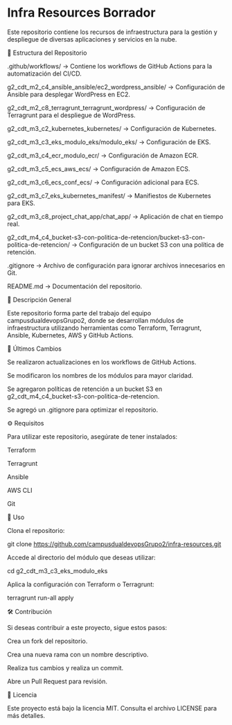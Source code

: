 # Infra Resources Borrador

Este repositorio contiene los recursos de infraestructura para la gestión y despliegue de diversas aplicaciones y servicios en la nube.

📂 Estructura del Repositorio

.github/workflows/ → Contiene los workflows de GitHub Actions para la automatización del CI/CD.

g2_cdt_m2_c4_ansible_ansible/ec2_wordpress_ansible/ → Configuración de Ansible para desplegar WordPress en EC2.

g2_cdt_m2_c8_terragrunt_terragrunt_wordpress/ → Configuración de Terragrunt para el despliegue de WordPress.

g2_cdt_m3_c2_kubernetes_kubernetes/ → Configuración de Kubernetes.

g2_cdt_m3_c3_eks_modulo_eks/modulo_eks/ → Configuración de EKS.

g2_cdt_m3_c4_ecr_modulo_ecr/ → Configuración de Amazon ECR.

g2_cdt_m3_c5_ecs_aws_ecs/ → Configuración de Amazon ECS.

g2_cdt_m3_c6_ecs_conf_ecs/ → Configuración adicional para ECS.

g2_cdt_m3_c7_eks_kubernetes_manifest/ → Manifiestos de Kubernetes para EKS.

g2_cdt_m3_c8_project_chat_app/chat_app/ → Aplicación de chat en tiempo real.

g2_cdt_m4_c4_bucket-s3-con-politica-de-retencion/bucket-s3-con-politica-de-retencion/ → Configuración de un bucket S3 con una política de retención.

.gitignore → Archivo de configuración para ignorar archivos innecesarios en Git.

README.md → Documentación del repositorio.

🚀 Descripción General

Este repositorio forma parte del trabajo del equipo campusdualdevopsGrupo2, donde se desarrollan módulos de infraestructura utilizando herramientas como Terraform, Terragrunt, Ansible, Kubernetes, AWS y GitHub Actions.

📌 Últimos Cambios

Se realizaron actualizaciones en los workflows de GitHub Actions.

Se modificaron los nombres de los módulos para mayor claridad.

Se agregaron políticas de retención a un bucket S3 en g2_cdt_m4_c4_bucket-s3-con-politica-de-retencion.

Se agregó un .gitignore para optimizar el repositorio.

⚙️ Requisitos

Para utilizar este repositorio, asegúrate de tener instalados:

Terraform

Terragrunt

Ansible

AWS CLI

Git

📖 Uso

Clona el repositorio:

git clone https://github.com/campusdualdevopsGrupo2/infra-resources.git

Accede al directorio del módulo que deseas utilizar:

cd g2_cdt_m3_c3_eks_modulo_eks

Aplica la configuración con Terraform o Terragrunt:

terragrunt run-all apply

🛠 Contribución

Si deseas contribuir a este proyecto, sigue estos pasos:

Crea un fork del repositorio.

Crea una nueva rama con un nombre descriptivo.

Realiza tus cambios y realiza un commit.

Abre un Pull Request para revisión.

📜 Licencia

Este proyecto está bajo la licencia MIT. Consulta el archivo LICENSE para más detalles.




